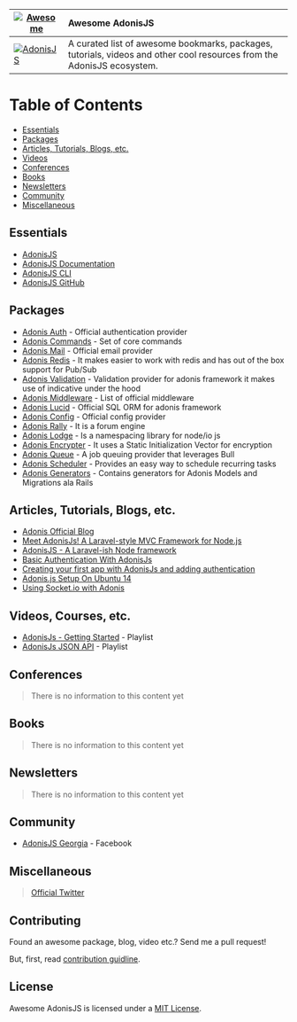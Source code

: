 | [![Awesome](https://cdn.rawgit.com/sindresorhus/awesome/d7305f38d29fed78fa85652e3a63e154dd8e8829/media/badge.svg)](https://github.com/sindresorhus/awesome) | Awesome AdonisJS |
| ---------------- |:-------------|
| [![AdonisJS](https://s12.postimg.org/j2uj6ytz1/Yk1_RNnb_M.jpg)](http://adonisjs.com) | A curated list of awesome bookmarks, packages, tutorials, videos and other cool resources from the AdonisJS ecosystem. |

# Table of Contents
- [Essentials](#essentials)
- [Packages](#packages)
- [Articles, Tutorials, Blogs, etc.](#articles-tutorials-blogs-etc)
- [Videos](#videos)
- [Conferences](#conferences)
- [Books](#books)
- [Newsletters](#newsletters)
- [Community](#community)
- [Miscellaneous](#miscellaneous)

## Essentials
- [AdonisJS](http://adonisjs.com)
- [AdonisJS Documentation](http://adonisjs.com/docs/)
- [AdonisJS CLI](https://github.com/adonisjs/adonis-cli)
- [AdonisJS GitHub](https://github.com/adonisjs)

## Packages
- [Adonis Auth](https://github.com/adonisjs/adonis-auth) - Official authentication provider
- [Adonis Commands](https://github.com/adonisjs/adonis-commands) - Set of core commands
- [Adonis Mail](https://github.com/adonisjs/adonis-mail) - Official email provider
- [Adonis Redis](https://github.com/adonisjs/adonis-redis) - It makes easier to work with redis and has out of the box support for Pub/Sub
- [Adonis Validation](https://github.com/adonisjs/adonis-validation-provider) - Validation provider for adonis framework it makes use of indicative under the hood
- [Adonis Middleware](https://github.com/adonisjs/adonis-middleware) - List of official middleware
- [Adonis Lucid](https://github.com/adonisjs/adonis-lucid) - Official SQL ORM for adonis framework
- [Adonis Config](https://github.com/adonisjs/adonis-config-provider) - Official config provider
- [Adonis Rally](https://github.com/adonisjs/adonis-rally) - It is a forum engine
- [Adonis Lodge](https://www.npmjs.com/package/adonis-lodge) - Is a namespacing library for node/io js
- [Adonis Encrypter](https://github.com/pixeleur/adonis-encrypter) - It uses a Static Initialization Vector for encryption
- [Adonis Queue](https://www.npmjs.com/package/adonis-queue) - A job queuing provider that leverages Bull
- [Adonis Scheduler](https://www.npmjs.com/package/adonis-scheduler) - Provides an easy way to schedule recurring tasks
- [Adonis Generators](https://github.com/rtablada/adonis-generators) - Contains generators for Adonis Models and Migrations ala Rails

## Articles, Tutorials, Blogs, etc.
- [Adonis Official Blog](https://adonisjs.svbtle.com)
- [Meet AdonisJs! A Laravel-style MVC Framework for Node.js](https://scotch.io/tutorials/meet-adonisjs-a-laravel-style-mvc-framework-for-node-js)
- [AdonisJS - A Laravel-ish Node framework](http://heera.it/adonis-laravel-ish-node-framework#.V9vW2KNh1TJ)
- [Basic Authentication With AdonisJs](https://adonisjs.svbtle.com/basic-authentication-with-adonisjs)
- [Creating your first app with AdonisJs and adding authentication](https://auth0.com/blog/creating-your-first-app-with-adonisj-and-adding-authentication/)
- [Adonis.js Setup On Ubuntu 14](https://www.vultr.com/docs/adonis-js-setup-on-ubuntu-14)
- [Using Socket.io with Adonis](http://amanvirk.me/using-socket-io-with-adonis/)

## Videos, Courses, etc.
- [AdonisJs - Getting Started](https://www.youtube.com/watch?v=3dRbd2G9QZI&list=PLWmIA5YpCsizOMoM3tH5NSp1sHmdzVLvW) - Playlist
- [AdonisJs JSON API](https://www.youtube.com/watch?v=HSZDcSO3EcA&list=PL4j61BsbjVkKe__y9_EPGcHf-WviE8NIp) - Playlist

## Conferences
> There is no information to this content yet

## Books
> There is no information to this content yet

## Newsletters
> There is no information to this content yet

## Community
- [AdonisJS Georgia](https://www.facebook.com/groups/adonisjs.georgia/) - Facebook

## Miscellaneous
> [Official Twitter](https://twitter.com/adonisframework)

## Contributing

Found an awesome package, blog, video etc.? Send me a pull request!

But, first, read [contribution guidline](https://github.com/zgabievi/awesome-adonisjs/blob/master/CONTRIBUTING.md).

## License

Awesome AdonisJS is licensed under a  [MIT License](https://github.com/zgabievi/awesome-adonisjs/blob/master/LICENSE).
